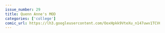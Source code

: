 ```yaml
---
issue_number: 29
title: Quenn Anne's MOD
categories: ['college']
comic_url: https://lh3.googleusercontent.com/OoxHpkk9VteXu_n147uwv1TCV6iMoX8mQvhYy3uaOcM2WgbnI_MgkD-BKAo_jRIwfEeH1RNfJfXYvWR40STsvHzVJUDKaWOED4T9yymOtMJsaVTeX45svYTh7htu9sB8bAsS2KjJDg=w1200
---
```

